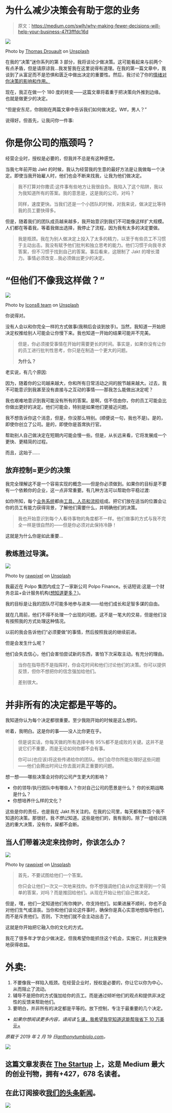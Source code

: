 # 为什么减少决策会有助于您的业务

> 原文：<https://medium.com/swlh/why-making-fewer-decisions-will-help-your-business-47f3fffdc16d>

![](img/b75fd1934deab8aed1c321ede311a0cd.png)

Photo by [Thomas Drouault](https://unsplash.com/@thomasdrouaultphotography?utm_source=medium&utm_medium=referral) on [Unsplash](https://unsplash.com?utm_source=medium&utm_medium=referral)

在我的“决策”迷你系列的第 3 部分，我将谈论少做决策。这可能看起来与前两个有点矛盾，但是请原谅我…我发誓我在这里说得有道理。在我的第一篇文章中，我谈到了从富足而不是恐惧和匮乏中做出决定的重要性。然后，我讨论了你的[情绪对你决策的影响和作用。](https://anthonytumbiolo.com/emotions-business-decisions/)

现在，我正在做一个 180 度的转变——这篇文章将着重于把决策向外推到边缘。也就是做更少的决定。

“但是安东尼，你刚刚在两篇文章中告诉我们如何做决定。Wtf，男人？”

说得好。但首先，让我问你一件事:

# 你是你公司的瓶颈吗？

经营企业时，授权是必要的，但我并不总是有这种感觉。

当我七年前开始 Jakt 的时候，我认为经营我的生意的最好方法是让我做每一个决定。即使当我开始雇人时，他们也会不断来找我，让我为他们做决定。

> 我不打算对你撒谎:这件事有些地方让我很自负。我陷入了这个陷阱，我以为我知道所有的答案。我的意思是，这是我的公司，对吗？
> 
> 同样，速度更快。当我们还是一个小团队的时候，对我来说，做决定比等待我的员工要快得多。

但是，随着我们的团队成员越来越多，我开始意识到我们不可能像这样扩大规模。人们都在等着我，等着我做出选择，我停止了流程，因为我有太多的决定要做。

> 我是瓶颈。我在为别人做决定上投入了太多的精力，以至于有些员工不习惯于主动出击。我没有赋予他们批判和独立思考的能力。他们习惯于向我寻求答案，但不习惯于找到自己的答案。事后看来，这限制了 Jakt 的增长潜力。事情必须改变…我必须做出更少的决定。

# “但他们不像我这样做？”

![](img/7fd1e83e31ea35a2af5727cef2c2a967.png)

Photo by [Icons8 team](https://unsplash.com/@icons8?utm_source=medium&utm_medium=referral) on [Unsplash](https://unsplash.com?utm_source=medium&utm_medium=referral)

你说得对。

没有人会以和你完全一样的方式做事(我稍后会谈到放手)。当然，我知道一开始把决定权推给别人可能会让你慢下来。我也知道一开始的结果可能并不完美。

> 但是，你必须接受事情在开始时需要更长的时间。事实是，如果你没有让你的员工进行批判性思考，你只是在制造一个更大的问题。
> 
> **为什么？**

老实说，有几个原因:

因为，随着你的公司越来越大，你和所有日常活动之间的脱节越来越大。过去，我不可能意识到我甚至没有直接与之互动的事情——那我怎么能做出决定呢？

我也艰难地意识到我可能没有所有的答案。是啊，信不信由你，你的员工可能会比你做出更好的决定。他们可能会，特别是如果他们更接近问题。

我不想告诉你这个消息，但是，你没那么特别。(顺便说一句，我也不是)。是的，即使你创立了公司。是的，即使你是首席执行官。

帮助别人自己做决定在短期内可能会慢一些。但是，从长远来看，它将发展成一个更快、更精简的过程。

而且，这始于……

## 放弃控制=更少的决策

我完全理解这不是一个容易实现的概念——但是你必须做到。如果你的目标是不要有一个依赖你的企业，这一点非常重要。有几种方法可以帮助你平稳过渡:

如你所知，每个[业务系统](https://anthonytumbiolo.com/4-systems-agency/)都由[工具、人员和流程](https://anthonytumbiolo.com/how-to-get-more-out-of-every-day/)组成。把它们放在适当的位置会让你的员工有能力获得背景，了解他们需要什么，并明确他们的决策。

> 我也开始意识到每个人看待事物的角度都不一样。他们做事的方式与我不完全一样是很自然的——但是你必须对此保持冷静！

这就是为什么你是如此重要…

## 教练胜过导演。

![](img/c511a5cf235e28b623a5bd5e89ebabe2.png)

Photo by [rawpixel](https://unsplash.com/@rawpixel?utm_source=medium&utm_medium=referral) on [Unsplash](https://unsplash.com?utm_source=medium&utm_medium=referral)

我最近在 Polpo 集团内成立了一家新公司 Polpo Finance。长话短说:这是一个财务总监+会计服务机构([想知道更多？](https://anchor.fm/anthonytumbiolo/episodes/Introducing-Polpo-Finance-A-New-Polpo-Group-Company-e30pn3))。

我的目标是让我的团队尽可能多地参与进来——给他们成长和足智多谋的自由。

就在几周前，他们不得不处理一个出现的问题。这不是一笔大的交易，但是他们没有按照我的方式处理这种情况。

以前的我会告诉他们“必须要做”的事情，然后按照我说的继续前进。

但是会发生什么呢？

他们会失去信心，他们会害怕尝试新的东西，害怕下次采取主动。有充分的理由。

> 当你在指导而不是指挥时，你会花时间和他们讨论他们的决策。你可以提供反馈，但你不想把你的信念强加给他们。
> 
> 差别很大。

# 并非所有的决定都是平等的。

我知道你认为每个决定都很重要。至少我刚开始的时候是这么想的。

听着，我明白。这是你的事——没人比你更在乎。

> 但是说实话，你每天做的所有选择中有 95%都不是成败的关键。这并不是说它们不重要，而是无论如何你都不会有事。
> 
> 你可以(也应该)将这些传递给你的团队。他们会尽你所能处理好这些问题——他们会腾出时间让你去面对真正重要的问题。

想一想——哪些决策会对你的公司产生更大的影响？

*   你的领导/执行团队中有哪些人？你对自己公司的愿景是什么？
    你的长期战略是什么？
*   你想培养什么样的文化？

这些是你的责任，也是我在 Jakt 所关注的。在我的公司里，每天都有数百个我不知道的决策。那很好。我*不想让*知道。这些是他们的，我有我的。除了一组经过挑选的重大决策，没有你，屎都不会断。

## 当人们带着决定来找你时，你该怎么办？

![](img/7d7c8765dbaa6382fc1cb45006d5c7a8.png)

Photo by [rawpixel](https://unsplash.com/@rawpixel?utm_source=medium&utm_medium=referral) on [Unsplash](https://unsplash.com?utm_source=medium&utm_medium=referral)

> 首先，不要试图给他们一个答案。
> 
> 你只会让他们一次又一次地来找你。你不想强调他们会从你这里得到一个简单的答案，对吗？而是推回给他们。从现在开始让他们自己做决定。

但是，嘿，他们一定知道他们有你掩护，你支持他们。如果进展不顺利，你也不会对他们生气或沮丧。当你和他们谈论这件事时，确保你是真心实意地想指导他们，而不是斥责他们。否则，下次他们就不会主动出击了。

这就是你开始把它融入你的文化的方式。

我花了很多年才学会少做决定。但我希望你能抓住这个机会，实施它，并比我更快地获得收益。

# 外卖:

1.  不要像我一样陷入瓶颈。在经营企业时，授权是必要的，你让它以你为中心，从而阻止了流动。
2.  辅导不是把你的方式强加给你的员工。而是通过倾听他们的观点和提供非决定性的反馈来帮助他们。
3.  要明白，并非所有的决定都是平等的。放下控制，专注于最重要的几个决定。

*   *如果你想阅读更多内容，请阅读* [5 课，我希望我早知道这能帮我省下 10 万美元+](https://anthonytumbiolo.com/5-lessons-to-save-100k/)

*原载于 2019 年 2 月 19 日*[*anthonytumbiolo.com*](https://anthonytumbiolo.com/fewer-decisions/)*。*

[![](img/308a8d84fb9b2fab43d66c117fcc4bb4.png)](https://medium.com/swlh)

## 这篇文章发表在 [The Startup](https://medium.com/swlh) 上，这是 Medium 最大的创业刊物，拥有+427，678 名读者。

## 在此订阅接收[我们的头条新闻](https://growthsupply.com/the-startup-newsletter/)。

[![](img/b0164736ea17a63403e660de5dedf91a.png)](https://medium.com/swlh)